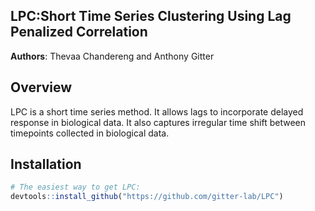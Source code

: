 ## LPC:Short Time Series Clustering Using Lag Penalized Correlation

**Authors**: Thevaa Chandereng and Anthony Gitter


Overview
--------

LPC is a short time series method. It allows lags to incorporate delayed response in biological data. It also captures irregular time shift between timepoints collected in biological data. 

Installation
------------

``` r
# The easiest way to get LPC:
devtools::install_github("https://github.com/gitter-lab/LPC")
```

